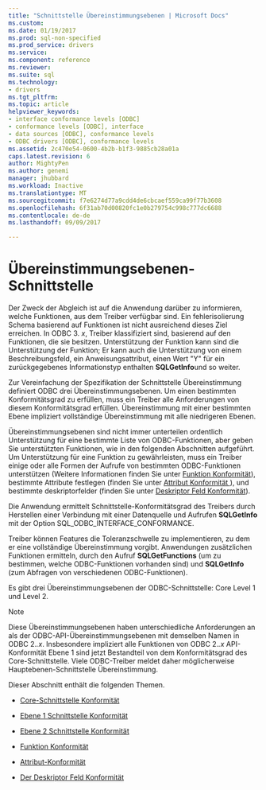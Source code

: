 ```yaml
---
title: "Schnittstelle Übereinstimmungsebenen | Microsoft Docs"
ms.custom: 
ms.date: 01/19/2017
ms.prod: sql-non-specified
ms.prod_service: drivers
ms.service: 
ms.component: reference
ms.reviewer: 
ms.suite: sql
ms.technology:
- drivers
ms.tgt_pltfrm: 
ms.topic: article
helpviewer_keywords:
- interface conformance levels [ODBC]
- conformance levels [ODBC], interface
- data sources [ODBC], conformance levels
- ODBC drivers [ODBC], conformance levels
ms.assetid: 2c470e54-0600-4b2b-b1f3-9885cb28a01a
caps.latest.revision: 6
author: MightyPen
ms.author: genemi
manager: jhubbard
ms.workload: Inactive
ms.translationtype: MT
ms.sourcegitcommit: f7e6274d77a9cdd4de6cbcaef559ca99f77b3608
ms.openlocfilehash: 6f31ab70d00820fc1e0b279754c998c777dc6688
ms.contentlocale: de-de
ms.lasthandoff: 09/09/2017

---
```

# <a name="interface-conformance-levels"></a>Übereinstimmungsebenen-Schnittstelle
Der Zweck der Abgleich ist auf die Anwendung darüber zu informieren, welche Funktionen, aus dem Treiber verfügbar sind. Ein fehlerisolierung Schema basierend auf Funktionen ist nicht ausreichend dieses Ziel erreichen. In ODBC 3. *x*, Treiber klassifiziert sind, basierend auf den Funktionen, die sie besitzen. Unterstützung der Funktion kann sind die Unterstützung der Funktion; Er kann auch die Unterstützung von einem Beschreibungsfeld, ein Anweisungsattribut, einen Wert "Y" für ein zurückgegebenes Informationstyp enthalten **SQLGetInfo**und so weiter.  
  
 Zur Vereinfachung der Spezifikation der Schnittstelle Übereinstimmung definiert ODBC drei Übereinstimmungsebenen. Um einen bestimmten Konformitätsgrad zu erfüllen, muss ein Treiber alle Anforderungen von diesem Konformitätsgrad erfüllen. Übereinstimmung mit einer bestimmten Ebene impliziert vollständige Übereinstimmung mit alle niedrigeren Ebenen.  
  
 Übereinstimmungsebenen sind nicht immer unterteilen ordentlich Unterstützung für eine bestimmte Liste von ODBC-Funktionen, aber geben Sie unterstützten Funktionen, wie in den folgenden Abschnitten aufgeführt. Um Unterstützung für eine Funktion zu gewährleisten, muss ein Treiber einige oder alle Formen der Aufrufe von bestimmten ODBC-Funktionen unterstützen (Weitere Informationen finden Sie unter [Funktion Konformität](../../../odbc/reference/develop-app/function-conformance.md)), bestimmte Attribute festlegen (finden Sie unter [Attribut Konformität ](../../../odbc/reference/develop-app/attribute-conformance.md)), und bestimmte deskriptorfelder (finden Sie unter [Deskriptor Feld Konformität](../../../odbc/reference/develop-app/descriptor-field-conformance.md)).  
  
 Die Anwendung ermittelt Schnittstelle-Konformitätsgrad des Treibers durch Herstellen einer Verbindung mit einer Datenquelle und Aufrufen **SQLGetInfo** mit der Option SQL_ODBC_INTERFACE_CONFORMANCE.  
  
 Treiber können Features die Toleranzschwelle zu implementieren, zu dem er eine vollständige Übereinstimmung vorgibt. Anwendungen zusätzlichen Funktionen ermitteln, durch den Aufruf **SQLGetFunctions** (um zu bestimmen, welche ODBC-Funktionen vorhanden sind) und **SQLGetInfo** (zum Abfragen von verschiedenen ODBC-Funktionen).  
  
 Es gibt drei Übereinstimmungsebenen der ODBC-Schnittstelle: Core Level 1 und Level 2.  
  
> [!NOTE]  
>  Diese Übereinstimmungsebenen haben unterschiedliche Anforderungen an als der ODBC-API-Übereinstimmungsebenen mit demselben Namen in ODBC 2.*.x*. Insbesondere impliziert alle Funktionen von ODBC 2.*.x* API-Konformität Ebene 1 sind jetzt Bestandteil von dem Konformitätsgrad des Core-Schnittstelle. Viele ODBC-Treiber meldet daher möglicherweise Hauptebenen-Schnittstelle Übereinstimmung.  
  
 Dieser Abschnitt enthält die folgenden Themen.  
  
-   [Core-Schnittstelle Konformität](../../../odbc/reference/develop-app/core-interface-conformance.md)  
  
-   [Ebene 1 Schnittstelle Konformität](../../../odbc/reference/develop-app/level-1-interface-conformance.md)  
  
-   [Ebene 2 Schnittstelle Konformität](../../../odbc/reference/develop-app/level-2-interface-conformance.md)  
  
-   [Funktion Konformität](../../../odbc/reference/develop-app/function-conformance.md)  
  
-   [Attribut-Konformität](../../../odbc/reference/develop-app/attribute-conformance.md)  
  
-   [Der Deskriptor Feld Konformität](../../../odbc/reference/develop-app/descriptor-field-conformance.md)

